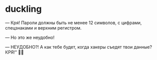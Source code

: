 # duckling

— Кря! Пароли должны быть не менее 12 символов, с цифрами, спецзнаками и верхним регистром.

— Но это же неудобно!

— НЕУДОБНО?! А как тебе будет, когда хакеры съедят твои данные? КРЯ!" 🦆🔐

